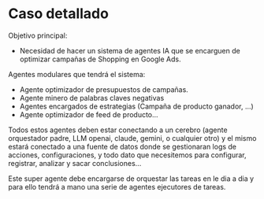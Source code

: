 # Caso detallado

Objetivo principal:

* Necesidad de hacer un sistema de agentes IA que se encarguen de optimizar campañas de Shopping en Google Ads.

Agentes modulares que tendrá el sistema:

* Agente optimizador de presupuestos de campañas.
* Agente minero de palabras claves negativas
* Agentes encargados de estrategias (Campaña de producto ganador, ...)
* Agente optimizador de feed de producto...

Todos estos agentes deben estar conectando a un cerebro (agente orquestador padre, LLM openai, claude, gemini, o cualquier otro) y el mismo estará conectado a una fuente de datos donde se gestionaran logs de acciones, configuraciones, y todo dato que necesitemos para configurar, registrar, analizar y sacar conclusiones...

Este super agente debe encargarse de orquestar las tareas en le dia a dia y para ello tendrá a mano una serie de agentes ejecutores de tareas.
